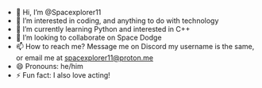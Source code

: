 - 👋 Hi, I’m @Spacexplorer11  
- 👀 I’m interested in coding, and anything to do with technology  
- 🌱 I’m currently learning Python and interested in C++ 
- 💞️ I’m looking to collaborate on Space Dodge  
- 📫 How to reach me? Message me on Discord my username is the same, or email me at spacexplorer11@proton.me
- 😄 Pronouns: he/him  
- ⚡ Fun fact: I also love acting!  

<!---
Spacexplorer11/Spacexplorer11 is a ✨ special ✨ repository because its `README.md` (this file) appears on your GitHub profile.
You can click the Preview link to take a look at your changes.
--->
